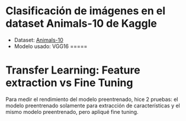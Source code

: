 # Clasificación de imágenes en el dataset Animals-10 de Kaggle
- Dataset: [Animals-10](https://www.kaggle.com/datasets/alessiocorrado99/animals10/data)
- Modelo usado: VGG16
=====
# Transfer Learning: Feature extraction vs Fine Tuning
Para medir el rendimiento del modelo preentrenado, hice 2 pruebas: el modelo preentrenado solamente para extracción de características y el mismo modelo preentrenado, pero apliqué fine tuning.
